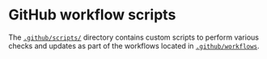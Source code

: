 # GitHub workflow scripts

The [`.github/scripts/`](.) directory contains custom scripts to perform
various checks and updates as part of the workflows located in
[`.github/workflows`](../workflows).
